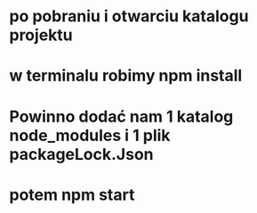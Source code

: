 # po pobraniu i otwarciu katalogu projektu 
# w terminalu robimy npm install 
# Powinno dodać nam 1 katalog node_modules i 1 plik packageLock.Json 
# potem npm start

